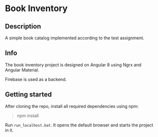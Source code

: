# Book Inventory

## Description

A simple book catalog implemented according to the test assignment.

##  Info 

The book inventory project is designed on Angular 8 using Ngrx and Angular Material. 

Firebase is used as a backend. 

## Getting started
After cloning the repo, install all required dependencies using npm:
> npm install

Run `run_localhost.bat`. It opens the default browser and starts the project in it.


